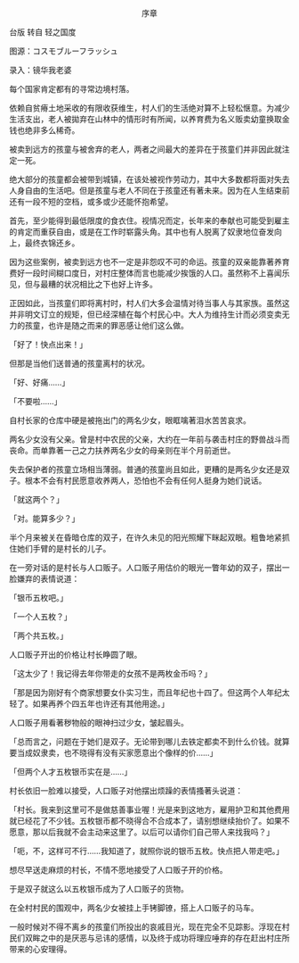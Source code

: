 <p align="center">序章</p>

台版 转自 轻之国度

图源：コスモブルーフラッシュ

录入：镜华我老婆

每个国家肯定都有的寻常边境村落。

依赖自贫瘠土地采收的有限收获维生，村人们的生活绝对算不上轻松惬意。为减少生活支出，老人被拋弃在山林中的情形时有所闻，以养育费为名义贩卖幼童换取金钱也绝非多么稀奇。

被卖到远方的孩童与被舍弃的老人，两者之间最大的差异在于孩童们并非因此就注定一死。

绝大部分的孩童都会被带到城镇，在该处被视作劳动力，其中大多数都将面对失去人身自由的生活吧。但是孩童与老人不同在于孩童还有著未来。因为在人生结束前还有一段不短的空档，或多或少还能怀抱希望。

首先，至少能得到最低限度的食衣住。视情况而定，长年来的奉献也可能受到雇主的肯定而重获自由，或是在工作时崭露头角。其中也有人脱离了奴隶地位奋发向上，最终衣锦还乡。

因为这些案例，被卖到远方也不一定是非怨叹不可的命运。孩童的双亲能靠著养育费好一段时间糊口度日，对村庄整体而言也能减少挨饿的人口。虽然称不上喜闻乐见，但与最糟的状况相比之下也好上许多。

正因如此，当孩童们即将离村时，村人们大多会温情对待当事人与其家族。虽然这并非明文订立的规矩，但已经深植在每个村民心中。大人为维持生计而必须变卖无力的孩童，也许是随之而来的罪恶感让他们这么做。

「好了！快点出来！」

但那是当他们送普通的孩童离村的状况。

「好、好痛……」

「不要啦……」

自村长家的仓库中硬是被拖出门的两名少女，眼眶噙著泪水苦苦哀求。

两名少女没有父亲。曾是村中农民的父亲，大约在一年前与袭击村庄的野兽战斗而丧命。而单靠著一己之力扶养两名少女的母亲则在半个月前逝世。

失去保护者的孩童立场相当薄弱。普通的孩童尚且如此，更糟的是两名少女还是双子。根本不会有村民愿意收养两人，恐怕也不会有任何人挺身为她们说话。

「就这两个？」

「对。能算多少？」

半个月来被关在昏暗仓库的双子，在许久未见的阳光照耀下眯起双眼。粗鲁地紧抓住她们手臂的是村长的儿子。

在一旁对话的是村长与人口贩子。人口贩子用估价的眼光一瞥年幼的双子，摆出一脸嫌弃的表情说道：

「银币五枚吧。」

「一个人五枚？」

「两个共五枚。」

人口贩子开出的价格让村长睁圆了眼。

「这太少了！我记得去年你带走的女孩不是两枚金币吗？」

「那是因为刚好有个商家想要女仆实习生，而且年纪也十四了。但这两个人年纪太轻了。如果再养个四五年也许还有其他用途。」

人口贩子用看著秽物般的眼神扫过少女，皱起眉头。

「总而言之，问题在于她们是双子。无论带到哪儿去铁定都卖不到什么价钱。就算要当成奴隶卖，也不晓得有没有买家愿意出个像样的价……」

「但两个人才五枚银币实在是……」

村长依旧一脸难以接受，人口贩子对他摆出烦躁的表情搔著头说道：

「村长。我来到这里可不是做慈善事业喔！光是来到这地方，雇用护卫和其他费用就已经花了不少钱。五枚银币都不晓得合不合成本了，请别想继续抬价了。如果不愿意，那以后我就不会主动来这里了。以后可以请你们自己带人来找我吗？」

「呃，不，这样可不行……我知道了，就照你说的银币五枚。快点把人带走吧。」

想尽早送走麻烦的村长，不情不愿地接受了人口贩子开的价格。

于是双子就这么以五枚银币成为了人口贩子的货物。

在全村村民的围观中，两名少女被挂上手铐脚镣，搭上人口贩子的马车。

一般时候对不得不离乡的孩童们所投出的哀戚目光，现在完全不见踪影。浮现在村民们双眸之中的是厌恶与忌讳的感情，以及终于成功将理应唾弃的存在赶出村庄所带来的心安理得。

